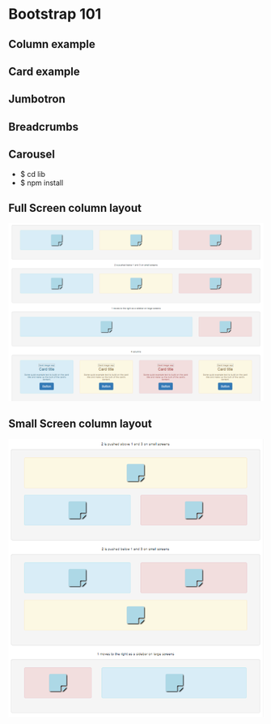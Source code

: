 # Bootstrap 101

## Column example
## Card example
## Jumbotron
## Breadcrumbs
## Carousel

* $ cd lib
* $ npm install

## Full Screen column layout
![Full Screen](/images/FullScreen3.png)

## Small Screen column layout
![Small Screen](/images/SmallScreen.PNG)
